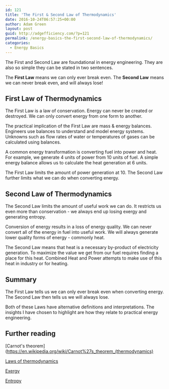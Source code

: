 ```yaml
---
id: 121
title: 'The First & Second Law of Thermodynamics'
date: 2016-10-24T06:57:25+00:00
author: Adam Green
layout: post
guid: http://adgefficiency.com/?p=121
permalink: /energy-basics-the-first-second-law-of-thermodynamics/
categories:
  - Energy Basics
---
```

The First and Second Law are foundational in energy engineering.  They are also so simple they can be stated in two sentences.

The **First Law** means we can only ever break even.  The **Second Law** means we can never break even, and will always lose!

## First Law of Thermodynamics

The First Law is a law of conservation.  Energy can never be created or destroyed.  We can only convert energy from one form to another.  

The practical implication of the First Law are mass & energy balances.  Engineers use balances to understand and model energy systems.  Unknowns such as flow rates of water or temperatures of gases can be calculated using balances.

A common energy transformation is converting fuel into power and heat.  For example, we generate 4 units of power from 10 units of fuel.  A simple energy balance allows us to calculate the heat generation at 6 units.

The First Law limits the amount of power generation at 10.  The Second Law further limits what we can do when converting energy.

## Second Law of Thermodynamics

The Second Law limits the amount of useful work we can do.  It restricts us even more than conservation - we always end up losing exergy and generating entropy.

Conversion of energy results in a loss of energy quality.  We can never convert all of the energy in fuel into useful work.  We will always generate lower quality forms of energy - commonly heat.

The Second Law means that heat is a necessary by-product of electricity generation. To maximize the value we get from our fuel requires finding a place for this heat. Combined Heat and Power attempts to make use of this heat in industry or for heating.

## Summary

The First Law tells us we can only ever break even when converting energy.  The Second Law then tells us we will always lose.

Both of these Laws have alternative definitions and interpretations.  The insights I have chosen to highlight are how they relate to practical energy engineering.

## Further reading

[Carnot's theorem](https://en.wikipedia.org/wiki/Carnot%27s_theorem_(thermodynamics)

[Laws of thermodynamics](https://en.wikipedia.org/wiki/Laws_of_thermodynamics)

[Exergy](https://en.wikipedia.org/wiki/Exergy)

[Entropy](https://en.wikipedia.org/wiki/Entropy#Second_law_of_thermodynamics)
